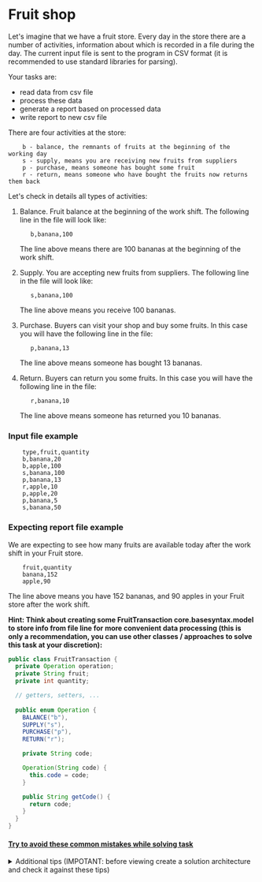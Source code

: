 # Fruit shop
Let's imagine that we have a fruit store. Every day in the store there are a number of activities, 
information about which is recorded in a file during the day.
The current input file is sent to the program in CSV format (it is recommended to use standard libraries for parsing).

Your tasks are:
- read data from csv file
- process these data 
- generate a report based on processed data
- write report to new csv file

There are four activities at the store:
```text
    b - balance, the remnants of fruits at the beginning of the working day
    s - supply, means you are receiving new fruits from suppliers
    p - purchase, means someone has bought some fruit
    r - return, means someone who have bought the fruits now returns them back
```

Let's check in details all types of activities:
1. Balance. Fruit balance at the beginning of the work shift. The following line in the file will look like:
    
    ```text
       b,banana,100  
    ```
   The line above means there are 100 bananas at the beginning of the work shift. 
1. Supply. You are accepting new fruits from suppliers. The following line in the file will look like:
    
    ```text
       s,banana,100     
    ```
   The line above means you receive 100 bananas.
1. Purchase. Buyers can visit your shop and buy some fruits. In this case you will have the following line in the file:
    
    ```text
       p,banana,13  
    ```
   The line above means someone has bought 13 bananas.
1. Return. Buyers can return you some fruits. In this case you will have the following line in the file:
    
    ```text
       r,banana,10   
    ```
   The line above means someone has returned you 10 bananas.

### Input file example
```text
    type,fruit,quantity
    b,banana,20
    b,apple,100
    s,banana,100
    p,banana,13
    r,apple,10 
    p,apple,20 
    p,banana,5 
    s,banana,50
```

### Expecting report file example
We are expecting to see how many fruits are available today after the work shift in your Fruit store. 
```text
    fruit,quantity
    banana,152
    apple,90
```
The line above means you have 152 bananas, and 90 apples in your Fruit store after the work shift.

**Hint: Think about creating some FruitTransaction core.basesyntax.model to store info from file line for more convenient data processing 
(this is only a recommendation, you can use other classes / approaches to solve this task at your discretion):**
```java
public class FruitTransaction {
  private Operation operation;
  private String fruit;
  private int quantity;

  // getters, setters, ...
  
  public enum Operation {
    BALANCE("b"),
    SUPPLY("s"),
    PURCHASE("p"),
    RETURN("r");

    private String code;

    Operation(String code) {
      this.code = code;
    }

    public String getCode() {
      return code;
    }
  }
}
```

#### [Try to avoid these common mistakes while solving task](https://mate-academy.github.io/jv-program-common-mistakes/java-core/solid/fruit-shop)

<details>
  <summary>Additional tips (IMPOTANT: before viewing create a solution architecture and check it against these tips)</summary>
 
 ![FruitShop Schema](https://mate-academy-images.s3.eu-central-1.amazonaws.com/Fruit_Shop_1_c3855912d4.png)

You are presented with a diagram describing an algorithm for the creation of a project structure. Your task is to implement it.

While carrying out this task, please pay attention to the following points:

All services should be invoked from the main() method. In each core.basesyntax.service, you should have a method that returns a specific type of data and passes this data to the method of the next core.basesyntax.service. In this way, your services will be independent of each other and your solution will adhere to SOLID principles. Moreover, such methods are easier to test. Think about what types of data the methods in each of the services should return.
Remember the SOLID principles, think about which ones you might not be adhering to and how to fix this:
- Single Responsibility - does each class/method perform one function?
- Open/Closed - think about it, if there is a need to add functionality, will you need to change the logic of the class/methods?
- Interface segregation - review your code, do you have interfaces that should be divided into smaller ones?
- Liskov substitution - for example, imagine that you have a class S, which is a subtype of class T. Make sure you can replace class S with class T without changing the desired properties of the program.
- Dependency Inversion - make sure that high-level modules do not depend on low-level modules. Both should depend on abstractions. Also, abstractions should not depend on details. Details should depend on abstractions.

Bad practice example:
````
public class UserService {
  private UserDaoImpl userDaoImpl = new UserDaoImpl();
  
  public ArrayList<User> getAll() {
      return userDaoImpl.getAll();
  }
}
````
Good practice example:
````
public class UserServiceImpl implements UserService {
  private UserDao userDao = new UserDaoImpl();
  
  @Override
  public List<User> getAll() {
      return userDao.getAll();
  }
}
````
Better:
````
public class UserServiceImpl implements UserService {
   private final UserDao userDao; //let's not depend on certain implementations here

   public UserServiceImpl(UserDao userDao) {
      this.userDao = userDao;
   }

   @Override
   public List<User> getAll() {
      return userDao.getAll();
   }
}
````
Don't forget that your code will need to be tested, so try to anticipate all invalid input data and handle it in advance.
For example:
1. Incorrect file path
2. Incorrect data in the input file, for example, quantity less than zero or incorrect core.basesyntax.strategy
3. Null parameters
4. Providing the right names for your classes, methods, and variables is important. You can find examples here: [Link](https://mate-academy.github.io/style-guides/java/java.html#s5-naming)

</details>
